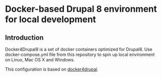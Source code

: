 # Docker-based Drupal 8 environment for local development
## Introduction

Docker4Drupal8 is a set of docker containers optimized for Drupal8. Use docker-compose.yml file from this repository to spin up local environment on Linux, Mac OS X and Windows.

This configuration is based on [docker4drupal](https://github.com/wodby/docker4drupal).
